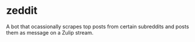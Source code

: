 # zeddit

A bot that ocassionally scrapes top posts from certain subreddits and posts them as message on a Zulip stream.
